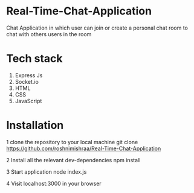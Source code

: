 # Real-Time-Chat-Application
Chat Application in which user can join or create a personal chat room to chat with others users in the room

# Tech stack 
1. Express Js
2. Socket.io
3. HTML
4. CSS
5. JavaScript

# Installation 
1 clone the repository to your local machine
 git clone https://github.com/roshnimishraa/Real-Time-Chat-Application

2 Install all the relevant dev-dependencies
 npm install

3 Start application
 node index.js

4 Visit localhost:3000 in your browser
